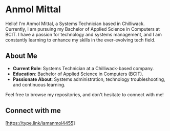 # Anmol Mittal

Hello! I'm Anmol Mittal, a Systems Technician based in Chilliwack. Currently, I am pursuing my Bachelor of Applied Science in Computers at BCIT. I have a passion for technology and systems management, and I am constantly learning to enhance my skills in the ever-evolving tech field.

## About Me
- **Current Role**: Systems Technician at a Chilliwack-based company.
- **Education**: Bachelor of Applied Science in Computers (BCIT).
- **Passionate About**: Systems administration, technology troubleshooting, and continuous learning.

Feel free to browse my repositories, and don't hesitate to connect with me!

## Connect with me
[https://type.link/iamanmol4455]
